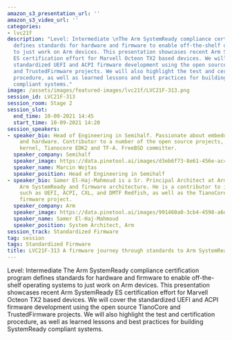 ```yaml
---
amazon_s3_presentation_url: ''
amazon_s3_video_url: ''
categories:
- lvc21f
description: "Level: Intermediate \nThe Arm SystemReady compliance certification program
  defines standards for hardware and firmware to enable off-the-shelf operating systems
  to just work on Arm devices. This presentation showcases recent Arm SystemReady
  ES certification effort for Marvell Octeon TX2 based devices. We will cover the
  standardized UEFI and ACPI firmware development using the open source TianoCore
  and TrustedFirmware projects. We will also highlight the test and certification
  procedure, as well as learned lessons and best practices for building SystemReady
  compliant systems."
image: /assets/images/featured-images/lvc21f/LVC21F-313.png
session_id: LVC21F-313
session_room: Stage 2
session_slot:
  end_time: 10-09-2021 14:45
  start_time: 10-09-2021 14:20
session_speakers:
- speaker_bio: Head of Engineering in Semihalf. Passionate about embedded software
    and hardware. Contributor to a number of the open source projects, including Linux
    kernel, Tianocore EDK2 and TF-A. FreeBSD committer.
  speaker_company: Semihalf
  speaker_image: https://data.pinetool.ai/images/d3eb6f73-8e61-456e-ac41-80160b725c7a.jpeg
  speaker_name: Marcin Wojtas
  speaker_position: Head of Engineering in Semihalf
- speaker_bio: Samer El-Haj-Mahmoud is a Sr. Principal Architect at Arm, working on
    Arm SystemReady and firmware architecture. He is a contributor to industry standards
    such as UEFI, ACPI, CXL, and DMTF Redfish, as well as the TianoCore open source
    firmware project.
  speaker_company: Arm
  speaker_image: https://data.pinetool.ai/images/991460a0-3cb4-4598-a6de-71890e2c337d.png
  speaker_name: Samer El-Haj-Mahmoud
  speaker_position: System Architect, Arm
session_track: Standardized Firmware
tag: session
tags: Standardized Firmware
title: LVC21F-313 A firmware journey through standards to Arm SystemReady certification
---
```


Level: Intermediate 
The Arm SystemReady compliance certification program defines standards for hardware and firmware to enable off-the-shelf operating systems to just work on Arm devices. This presentation showcases recent Arm SystemReady ES certification effort for Marvell Octeon TX2 based devices. We will cover the standardized UEFI and ACPI firmware development using the open source TianoCore and TrustedFirmware projects. We will also highlight the test and certification procedure, as well as learned lessons and best practices for building SystemReady compliant systems.